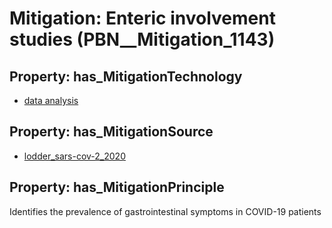 # Mitigation: __Enteric involvement studies__ (PBN__Mitigation_1143)

## Property: has_MitigationTechnology

* [data analysis](../Technology/PBN__Technology_3346)

## Property: has_MitigationSource

* [lodder_sars-cov-2_2020](../Article/PBN__Article_70)

## Property: has_MitigationPrinciple

Identifies the prevalence of gastrointestinal symptoms in COVID-19 patients

